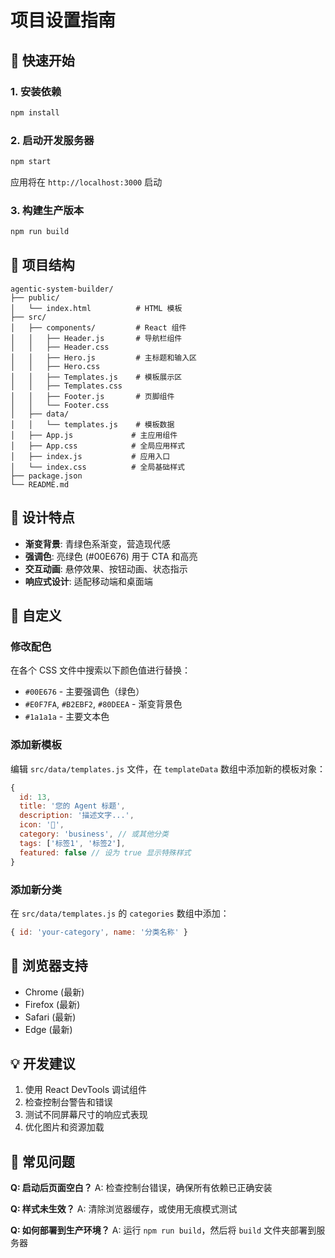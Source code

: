 # 项目设置指南

## 🚀 快速开始

### 1. 安装依赖

```bash
npm install
```

### 2. 启动开发服务器

```bash
npm start
```

应用将在 `http://localhost:3000` 启动

### 3. 构建生产版本

```bash
npm run build
```

## 📁 项目结构

```
agentic-system-builder/
├── public/
│   └── index.html          # HTML 模板
├── src/
│   ├── components/         # React 组件
│   │   ├── Header.js       # 导航栏组件
│   │   ├── Header.css
│   │   ├── Hero.js         # 主标题和输入区
│   │   ├── Hero.css
│   │   ├── Templates.js    # 模板展示区
│   │   ├── Templates.css
│   │   ├── Footer.js       # 页脚组件
│   │   └── Footer.css
│   ├── data/
│   │   └── templates.js    # 模板数据
│   ├── App.js             # 主应用组件
│   ├── App.css            # 全局应用样式
│   ├── index.js           # 应用入口
│   └── index.css          # 全局基础样式
├── package.json
└── README.md
```

## 🎨 设计特点

- **渐变背景**: 青绿色系渐变，营造现代感
- **强调色**: 亮绿色 (#00E676) 用于 CTA 和高亮
- **交互动画**: 悬停效果、按钮动画、状态指示
- **响应式设计**: 适配移动端和桌面端

## 🔧 自定义

### 修改配色

在各个 CSS 文件中搜索以下颜色值进行替换：
- `#00E676` - 主要强调色（绿色）
- `#E0F7FA`, `#B2EBF2`, `#80DEEA` - 渐变背景色
- `#1a1a1a` - 主要文本色

### 添加新模板

编辑 `src/data/templates.js` 文件，在 `templateData` 数组中添加新的模板对象：

```javascript
{
  id: 13,
  title: '您的 Agent 标题',
  description: '描述文字...',
  icon: '🤖',
  category: 'business', // 或其他分类
  tags: ['标签1', '标签2'],
  featured: false // 设为 true 显示特殊样式
}
```

### 添加新分类

在 `src/data/templates.js` 的 `categories` 数组中添加：

```javascript
{ id: 'your-category', name: '分类名称' }
```

## 📱 浏览器支持

- Chrome (最新)
- Firefox (最新)
- Safari (最新)
- Edge (最新)

## 💡 开发建议

1. 使用 React DevTools 调试组件
2. 检查控制台警告和错误
3. 测试不同屏幕尺寸的响应式表现
4. 优化图片和资源加载

## 🐛 常见问题

**Q: 启动后页面空白？**
A: 检查控制台错误，确保所有依赖已正确安装

**Q: 样式未生效？**
A: 清除浏览器缓存，或使用无痕模式测试

**Q: 如何部署到生产环境？**
A: 运行 `npm run build`，然后将 `build` 文件夹部署到服务器

